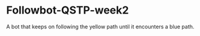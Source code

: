 # Followbot-QSTP-week2
A bot that keeps on following the yellow path until it encounters a blue path.
